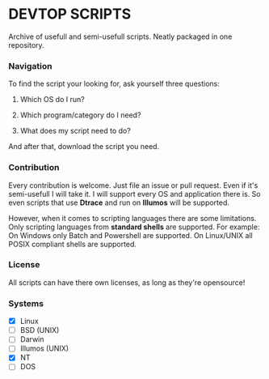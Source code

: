 # DEVTOP SCRIPTS
Archive of usefull and semi-usefull scripts.
Neatly packaged in one repository.

### Navigation
To find the script your looking for, ask yourself three questions:

1. Which OS do I run?

2. Which program/category do I need?

3. What does my script need to do?

And after that, download the script you need.

### Contribution
Every contribution is welcome. Just file an issue or pull request.
Even if it's semi-usefull I will take it. I will support every OS and application there is.
So even scripts that use **Dtrace** and run on **Illumos** will be supported.

However, when it comes to scripting languages there are some limitations.
Only scripting languages from **standard shells** are supported.
For example: On Windows only Batch and Powershell are supported.
On Linux/UNIX all POSIX compliant shells are supported.

### License
All scripts can have there own licenses, as long as they're opensource!

### Systems
- [X] Linux
- [ ] BSD (UNIX)
- [ ] Darwin
- [ ] Illumos (UNIX)
- [X] NT
- [ ] DOS
